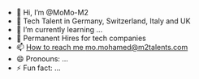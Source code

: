 - 👋 Hi, I’m @MoMo-M2
- 👀 Tech Talent in Germany, Switzerland, Italy and UK 
- 🌱 I’m currently learning ...
- 💞️ Permanent Hires for tech companies
- 📫 [How to reach me mo.mohamed@m2talents.com](https://www.linkedin.com/in/mohamed-mohamed/)
- 😄 Pronouns: ...
- ⚡ Fun fact: ...

<!---
MoMo-M2/MoMo-M2 is a ✨ special ✨ repository because its `README.md` (this file) appears on your GitHub profile.
You can click the Preview link to take a look at your changes.
--->
